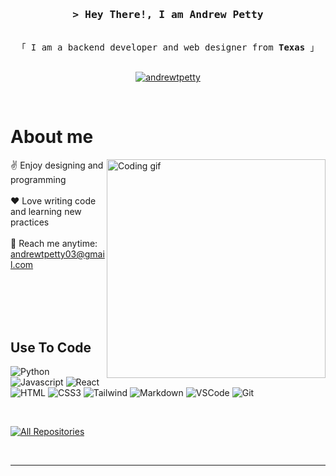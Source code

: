 <h3 align="center">
        <samp>&gt; Hey There!, I am
                <b>Andrew Petty</b>
        </samp>
</h3>


<p align="center"> 
  <samp>
    <br>
    「 I am a backend developer and web designer from <b>Texas</b> 」
    <br>
    <br>
  </samp>
</p>

<p align="center">
 <a href="https://andrewtpetty.com" target="blank">
  <img src="https://img.shields.io/badge/Website-60A5FA?style=for-the-badge&logo=medium&logoColor=white" alt="andrewtpetty" />
 </a>
</p>
<br />

<!-- About Section -->
 # About me
 
<p>
 <img align="right" width="350" src="/assets/programmer.gif" alt="Coding gif" />
  
 ✌️ Enjoy designing and programming<br/><br/>
 ❤️ Love writing code and learning new practices<br/><br/>
 📧 Reach me anytime: andrewtpetty03@gmail.com<br/><br/>

</p>

<br/>
<br/>
<br/>

## Use To Code

![Python](https://img.shields.io/badge/Python-F0DB4F?style=for-the-badge&labelColor=black&logo=python&logoColor=F0DB4F)
![Javascript](https://img.shields.io/badge/Javascript-5C9738?style=for-the-badge&labelColor=black&logo=javascript&logoColor=5C9738)
![React](https://img.shields.io/badge/-React-61DBFB?style=for-the-badge&labelColor=black&logo=react&logoColor=61DBFB)
![HTML](https://img.shields.io/badge/HTML5-E34F26?style=for-the-badge&logo=html5&logoColor=white)
![CSS3](https://img.shields.io/badge/CSS3-1572B6?style=for-the-badge&logo=css3&logoColor=white)
![Tailwind](https://img.shields.io/badge/Tailwind_CSS-092749?style=for-the-badge&logo=tailwindcss&logoColor=06B6D4&labelColor=000000)
![Markdown](https://img.shields.io/badge/Markdown-000000?style=for-the-badge&logo=markdown&logoColor=white)
![VSCode](https://img.shields.io/badge/Visual_Studio-0078d7?style=for-the-badge&logo=visual%20studio&logoColor=white)
![Git](https://img.shields.io/badge/Git-F05032?style=for-the-badge&logo=git&logoColor=white)

<br/>

<p align="left">
  <a href="https://github.com/vangauthic?tab=repositories" target="_blank"><img alt="All Repositories" title="All Repositories" src="https://img.shields.io/badge/-All%20Repos-2962FF?style=for-the-badge&logo=koding&logoColor=white"/></a>
</p>

<br/>
<hr/>
<br/>
